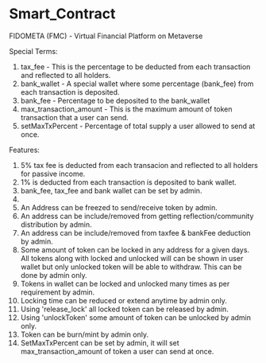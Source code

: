 # Smart_Contract
FIDOMETA (FMC) - Virtual Financial Platform on Metaverse

Special Terms:
1. tax_fee - This is the percentage to be deducted from each transaction and reflected to all holders. 
2. bank_wallet - A special wallet where some percentage (bank_fee) from each transaction is deposited.
3. bank_fee - Percentage to be deposited to the bank_wallet
4. max_transaction_amount - This is the maximum amount of token transaction that a user can send.
5. setMaxTxPercent - Percentage of total supply a user allowed to send at once.

Features:

1. 5% tax fee is deducted from each transacion and reflected to all holders for passive income.
2. 1% is deducted from each transaction is deposited to bank wallet.
3. bank_fee, tax_fee and bank wallet can be set by admin.
4. 
5. An Address can be freezed to send/receive token by admin.
6. An address can be include/removed from getting reflection/community distribution by admin.
7. An address can be include/removed from taxfee & bankFee deduction by admin.
8. Some amount of token can be locked in any address for a given days. All tokens along with locked and unlocked will can be shown in user wallet but only unlocked token will be able to withdraw. This can be done by admin only.
9. Tokens in wallet can be locked and unlocked many times as per requirement by admin.
10. Locking time can be reduced or extend anytime by admin only.
11. Using 'release_lock' all locked token can be released by admin.
12. Using 'unlockToken' some amount of token can be unlocked by admin only.
13. Token can be burn/mint by admin only.
14. SetMaxTxPercent can be set by admin, it will set max_transaction_amount of token  a user can send at once. 

